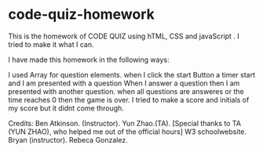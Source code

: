 # code-quiz-homework

This is the homework of CODE QUIZ using hTML, CSS and  javaScript . I tried to make it what I can.

I have made this homework in the following ways: 

I used Array for question elements. 
when I click the start Button a timer start and I am presented with a question
When I answer a question then I am presented with another question.
when all questions are answeres or the time reaches 0 then the game is over.
I tried to make a score and initials of my score but it didnt come through. 

Credits:
    Ben Atkinson. (Instructor).
    Yun Zhao.(TA). [Special thanks to TA (YUN ZHAO), who helped me out of the official hours]
    W3 schoolwebsite.
    Bryan (instructor).
    Rebeca Gonzalez.